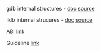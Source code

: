 gdb internal structures - [doc](https://sourceware.org/gdb/wiki/Internals) [source](https://www.gnu.org/software/gdb/current/)

lldb internal strucures - [doc](https://lldb.llvm.org/design/overview.html) [source](https://github.com/llvm/llvm-project/tree/main/lldb)

ABI [link](https://www.uclibc.org/docs/psABI-x86_64.pdf)

Guideline [link](https://blog.tartanllama.xyz/writing-a-linux-debugger-setup/)
